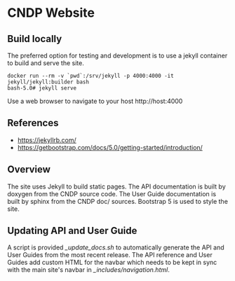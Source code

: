 # CNDP Website

## Build locally

The preferred option for testing and development is to use a jekyll container to build
and serve the site.

```
docker run --rm -v `pwd`:/srv/jekyll -p 4000:4000 -it jekyll/jekyll:builder bash
bash-5.0# jekyll serve
```

Use a web browser to navigate to your host http://host:4000

## References

* https://jekyllrb.com/
* https://getbootstrap.com/docs/5.0/getting-started/introduction/

## Overview

The site uses Jekyll to build static pages. The API documentation is built by doxygen
from the CNDP source code. The User Guide documentation is built by sphinx from the
CNDP doc/ sources. Bootstrap 5 is used to style the site.

## Updating API and User Guide

A script is provided *_update_docs.sh* to automatically generate the API and User Guides from the
most recent release. The API reference and User Guides add custom HTML for the navbar which
needs to be kept in sync with the main site's navbar in *_includes/navigation.html*.
